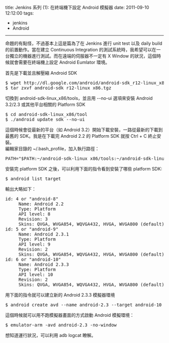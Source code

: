 title: Jenkins 系列 (1): 在終端機下設定 Android 模擬器
date: 2011-09-10 12:12:00
tags: 
- jenkins
- Android
---

命題的有點怪，不過基本上這是篇為了在&nbsp;Jenkins&nbsp;進行 unit test 以及 daily build 的前置動作。當在建立 Continuous Integration 的測試系統時，我希望可以在一台獨立的機器進行測試。而在遠端的伺服器不一定有 X Window 的狀況，這個時候就會需要在終端機上設定 Android Eumlator 環境。

首先是下載並且解壓縮 Android SDK

<pre class="brush: text">
$&nbsp;wget http://dl.google.com/android/android-sdk_r12-linux_x86.tgz
$ tar zxvf android-sdk_r12-linux_x86.tgz</pre>
切換到&nbsp;android-sdk-linux_x86/tools，並且用 --no-ui 選項來安裝 Android 3.2/2.3 或其他平台相關的 Platform SDK

<pre class="brush: text">
$ cd android-sdk-linux_x86/tool
$ ./android update sdk --no-ui
</pre><div>
</div><div>這個時候會從最新的平台（如 Android 3.2）開始下載安裝，一路從最新的下載到最舊的 SDK。我是在下載完 Android 2.2 的 Platform SDK 就按 Ctrl + C 終止安裝。</div><div>
</div><div>編輯家目錄的 ~/.bash_profile，加入執行路徑：</div><div>
</div><div><pre class="brush: text">PATH="$PATH:~/android-sdk-linux_x86/tools:~/android-sdk-linux_x86/platform-tools</pre></div><div>
</div><div>安裝完 platform SDK 之後，可以利用下面的指令看到安裝了哪些 platform SDK:</div><div>
</div><div><pre class="brush: text">$&nbsp;android list target</pre></div><div>
</div><div>輸出大略如下：

<pre class="brush: text">id: 4 or "android-8"
     Name: Android 2.2
     Type: Platform
     API level: 8
     Revision: 3
     Skins: QVGA, WVGA854, WQVGA432, HVGA, WVGA800 (default), WQVGA400
id: 5 or "android-9"
     Name: Android 2.3.1
     Type: Platform
     API level: 9
     Revision: 2
     Skins: QVGA, WVGA854, WQVGA432, HVGA, WVGA800 (default), WQVGA400
id: 6 or "android-10"
     Name: Android 2.3.3
     Type: Platform
     API level: 10
     Revision: 2
     Skins: QVGA, WVGA854, WQVGA432, HVGA, WVGA800 (default), WQVGA400
</pre>

用下面的指令就可以建立新的 Android 2.3.3 模擬器環境</div><div>
</div><div><pre class="brush: text">$ android create avd --name android-2.3 --target android-10</pre></div><div>
</div><div>這個時候就可以用不跑模擬器畫面的方式啟動 Android 模擬環境：</div><div>
</div><div><pre class="brush: text">$ emulator-arm -avd android-2.3 -no-window</pre></div> 想知道運行狀況，可以利用 adb logcat 瞭解。
